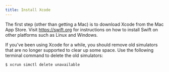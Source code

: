 ```yaml
---
title: Install Xcode
---
```


The first step (other than getting a Mac) is to download Xcode from the Mac App Store. Visit <https://swift.org> for instructions on how to install Swift on other platforms such as Linux and Windows.

If you've been using Xcode for a while, you should remove old simulators that are no longer supported to clear up some space. Use the following terminal command to delete the old simulators:

```bash
$ xcrun simctl delete unavailable
```

